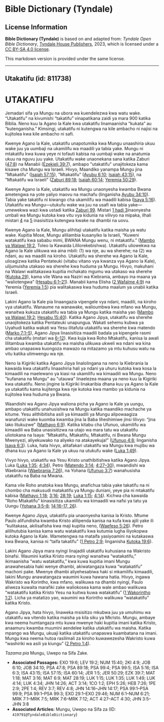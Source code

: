 # Bible Dictionary (Tyndale)

## License Information

**Bible Dictionary (Tyndale)** is based on and adapted from: _Tyndale Open Bible Dictionary_, [Tyndale House Publishers](https://tyndaleopenresources.com/), 2023, which is licensed under a [CC BY-SA 4.0 license](https://creativecommons.org/licenses/by-sa/4.0/legalcode.en).

This markdown version is provided under the same license.



--------------------------------

## Utakatifu (id: 811738)

UTAKATIFU
=========

Jemadari sifa ya Mungu na ubora wa kuendelezwa kwa watu wake. “Utakatifu” na kivumishi “takatifu” vinapatikana zaidi ya mara 900 katika Biblia. Neno kuu la Agano la Kale kwa utakatifu linamaanisha “kukata” au “kutenganisha.” Kimsingi, utakatifu ni kutengwa na kile ambacho ni najisi na kujitolea kwa kile ambacho ni safi.

Kwenye Agano la Kale, utakatifu unapotumika kwa Mungu unaashiria ukuu wake juu ya uumbaji na ukamilifu wa maadili ya tabia yake. Mungu ni mtakatifu kwa kuwa yeye ni tofauti kabisa na uumbaji wake na anatumia ukuu na nguvu juu yake. Utakatifu wake unaonekana sana katika Zaburi ([47:8](https://ref.ly/Ps47:8)) na Manabii ([Ezekieli 39:7](https://ref.ly/Ezek39:7)), ambapo "utakatifu" unajitokeza kama kisawe cha Mungu wa Israeli. Hivyo, Maandiko yanampa Mungu jina "Mtakatifu" ([Isaiah 57:15](https://ref.ly/Isa57:15)), "Mtakatifu" ([Ayubu 6:10](https://ref.ly/Job6:10); [Isaiah 43:15](https://ref.ly/Isa43:15)), na "Mtakatifu wa Israeli" ([Zaburi 89:18](https://ref.ly/Ps89:18); [Isaiah 60:14](https://ref.ly/Isa60:14); [Yeremia 50:29](https://ref.ly/Jer50:29)).

Kwenye Agano la Kale, utakatifu wa Mungu unaonyesha kwamba Bwana ametengwa na yote yaliyo maovu na machafu (linganisha [Ayubu 34:10](https://ref.ly/Job34:10)). Tabia yake takatifu ni kiwango cha ukamilifu wa maadili kabisa ([Isaya 5:16](https://ref.ly/Isa5:16)). Utakatifu wa Mungu—utukufu wake wa juu na usafi wa tabia yake—umewekwa wazi kwa ustadi katika [Zaburi 99](https://ref.ly/Ps99:1-Ps99:9). Mistari [1 hadi 3](https://ref.ly/Ps99:1-Ps99:3)inaonyesha umbali wa Mungu kutoka kwa vitu vya kidunia na vilivyo na mipaka, ilhali mistari [4](https://ref.ly/Ps99:4) na [5](https://ref.ly/Ps99:5) inasisitiza kutengwa kwake na dhambi na uovu.

Kwenye Agano la Kale, Mungu alihitaji utakatifu katika maisha ya watu wake. Kupitia Mose, Mungu aliliambia kusanyiko la Israeli, “Kuweni watakatifu kwa sababu mimi, BWANA Mungu wenu, ni mtakatifu.” ([Mambo ya Walawi 19:2](https://ref.ly/Lev19:2), Toleo la Kawaida Lililorekebishwa). Utakatifu uliowekwa na Agano la Kale ulikuwa wa aina mbili: (1\) wa nje, au wa sherehe; na (2\) wa ndani, au wa maadili na kiroho. Utakatifu wa sherehe wa Agano la Kale, ulioagizwa katika Pentateuki (vitabu vitano vya kwanza vya Agano la Kale), ulijumuisha utakaso wa sherehe kwa huduma ya Mungu. Hivyo, makuhani na Walawi walitakaswa kupitia mchakato mgumu wa utakaso wa sherehe ([Kutoka 29](https://ref.ly/Exod29:1-Exod29:46)), kama vile Wana wa Naziri wa Kiebrania, ambayo ina maana ya “waliotengwa” ([Hesabu 6:1–21](https://ref.ly/Num6:1-Num6:21)). Manabii kama Elisha ([2 Wafalme 4:9](https://ref.ly/2Kgs4:9)) na Yeremia ([Yeremia 1:5](https://ref.ly/Jer1:5)) pia walitakaswa kwa huduma maalum ya unabii katika Israeli.

Lakini Agano la Kale pia linaangazia vipengele vya ndani, maadili, na kiroho vya utakatifu. Wanaume na wanawake, walioumbwa kwa mfano wa Mungu, wanaitwa kukuza utakatifu wa tabia ya Mungu katika maisha yao ([Mambo ya Walawi 19:2](https://ref.ly/Lev19:2); [Hesabu 15:40](https://ref.ly/Num15:40)). Katika Agano Jipya, utakatifu wa sherehe unaojitokeza katika Pentateuki unapungua. Wakati sehemu kubwa ya Uyahudi katika wakati wa Yesu ilitafuta utakatifu wa sherehe kwa matendo ([Marko 7:1–5](https://ref.ly/Mark7:1-Mark7:5)), Agano Jipya linasisitiza maadili badala ya kipengele rasmi cha utakatifu (mstari wa [6–12](https://ref.ly/Mark7:6-Mark7:12)). Kwa kuja kwa Roho Mtakatifu, kanisa la awali lilitambua kwamba utakatifu wa maisha ulikuwa ukweli wa ndani wa kina ambao unapaswa kuongoza mawazo na mitazamo ya mtu kuhusu watu na vitu katika ulimwengu wa nje.

Neno la Kigiriki katika Agano Jipya linalolingana na neno la Kiebrania la kawaida kwa utakatifu linaashiria hali ya ndani ya uhuru kutoka kwa kosa la kimaadili na maelewano ya kiasi na ukamilifu wa kimaadili wa Mungu. Neno "kufanana na Mungu" au "utauwa" linaelezea maana ya neno kuu la Kigiriki kwa utakatifu. Neno jingine la Kigiriki linakaribia dhana kuu ya Agano la Kale ya utakatifu kama kujitenga kwa nje kutoka kwa mambo ya kidunia na kujitolea kwa huduma ya Bwana.

Waandishi wa Agano Jipya waliona picha ya Agano la Kale ya uungu, ambapo utakatifu unahusishwa na Mungu katika maandiko machache ya kitume. Yesu alithibitisha asili ya kimaadili ya Mungu alipowaagiza wanafunzi wake kuomba kwamba jina la Baba liheshimiwe jinsi lilivyo: “jina lako litukuzwe” ([Mathayo 6:9](https://ref.ly/Matt6:9)). Katika kitabu cha Ufunuo, ukamilifu wa kimaadili wa Baba unasisitizwa na utajo wa mara tatu wa utakatifu uliotokana na Isaya: “Mtakatifu, Mtakatifu, Mtakatifu, ni Bwana Mungu Mwenyezi, aliyekuwako na aliyeko na atakayekuja!” ([Ufunuo 4:8](https://ref.ly/Rev4:8); linganisha [Isaya 6:3](https://ref.ly/Isa6:3)). Luka, hata hivyo, alitafakari utakatifu wa Mungu kwa mujibu wa dhana kuu ya Agano la Kale ya ukuu na utukufu wake ([Luka 1:49](https://ref.ly/Luke1:49)).

Vivyo hivyo, utakatifu wa Yesu Kristo unathibitishwa katika Agano Jipya. Luka ([Luka 1:35](https://ref.ly/Luke1:35); [4:34](https://ref.ly/Luke4:34)), Petro ([Matendo 3:14](https://ref.ly/Acts3:14); [4:27–30](https://ref.ly/Acts4:27-Acts4:30)), mwandishi wa Waebrania ([Waebrania 7:26](https://ref.ly/Heb7:26)), na Yohana ([Ufunuo 3:7](https://ref.ly/Rev3:7)) wanahusisha utakatifu na Baba na Mwana.

Kama vile Roho anatoka kwa Mungu, anafichua tabia yake takatifu na ni chombo cha makusudi matakatifu ya Mungu duniani, yeye pia ni mtakatifu kabisa ([Mathayo 1:18](https://ref.ly/Matt1:18); [3:16](https://ref.ly/Matt3:16); [28:19](https://ref.ly/Matt28:19); [Luka 1:15](https://ref.ly/Luke1:15); [4:14](https://ref.ly/Luke4:14)). Kichwa cha kawaida "Roho Mtakatifu" kinasisitiza ukamilifu wa kimaadili wa nafsi ya tatu ya Uungu ([Yohana 3:5–8](https://ref.ly/John3:5-John3:8); [14:16–17, 26](https://ref.ly/John14:16-John14:17,John14:26)).

Kwenye Agano Jipya, utakatifu pia unaonyesha kanisa la Kristo. Mtume Paulo alifundisha kwamba Kristo alilipenda kanisa na kufa kwa ajili yake ili “kulitakasa, akilisafisha kwa maji kupitia neno, ([Waefeso 5:26](https://ref.ly/Eph5:26)). Petro alilihutubia kanisa kama watu watakatifu kwa kutumia lugha iliyokopwa kutoka Agano la Kale. Wametengwa na mataifa yasiyoamini na kutakaswa kwa Bwana, kanisa ni “taifa takatifu” ([1 Petro 2:9](https://ref.ly/1Pet2:9); linganisha [Kutoka 19:6](https://ref.ly/Exod19:6)).

Lakini Agano Jipya mara nyingi linajadili utakatifu kuhusiana na Wakristo binafsi. Waumini katika Kristo mara nyingi wanaitwa “watakatifu,” ikimaanisha “watu watakatifu,” kwa kuwa kupitia imani Mungu anawahesabia haki wenye dhambi, akiwatangaza kuwa “watakatifu” machoni pake. Mwenye dhambi aliyehesabiwa haki si mkamilifu kimaadili, lakini Mungu anawatangaza waumini kuwa hawana hatia. Hivyo, ingawa Wakristo wa Korintho, kwa mfano, walikuwa na dhambi nyingi, Paulo aliweza kuwaita marafiki zake waliokosea kama wale ambao walikuwa “watakatifu katika Kristo Yesu na kuitwa kuwa watakatifu” ([1 Wakorintho 1:2](https://ref.ly/1Cor1:2)). Licha ya matatizo yao, waumini wa Korintho walikuwa “watakatifu” katika Kristo.

Agano Jipya, hata hivyo, linaweka msisitizo mkubwa juu ya umuhimu wa utakatifu wa vitendo katika maisha ya kila siku ya Mkristo. Mungu, ambaye kwa neema humtangaza mtu kuwa mwenye haki kupitia imani katika Kristo, anaamuru kwamba muumini aendelee katika utakatifu wa maisha. Katika mpango wa Mungu, ukuaji katika utakatifu unapaswa kuambatana na imani. Mungu kwa neema hutoa rasilimali za kiroho kuwawezesha Wakristo kuwa “washiriki wa asili ya kiungu” ([2 Petro 1:4](https://ref.ly/2Pet1:4)).

*Tazama pia* Mungu, Uwepo na Sifa Zake.

* **Associated Passages:** EXO 19:6; LEV 19:2; NUM 15:40; 2KI 4:9; JOB 6:10; JOB 34:10; PSA 47:8; PSA 89:18; PSA 99:4; PSA 99:5; ISA 5:16; ISA 6:3; ISA 43:15; ISA 57:15; ISA 60:14; JER 1:5; JER 50:29; EZK 39:7; MAT 1:18; MAT 3:16; MAT 6:9; MAT 28:19; LUK 1:15; LUK 1:35; LUK 1:49; LUK 4:14; LUK 4:34; JHN 14:26; ACT 3:14; 1CO 1:2; EPH 5:26; HEB 7:26; 1PE 2:9; 2PE 1:4; REV 3:7; REV 4:8; JHN 14:16–JHN 14:17; PSA 99:1–PSA 99:9; PSA 99:1–PSA 99:3; EXO 29:1–EXO 29:46; NUM 6:1–NUM 6:21; MRK 7:1–MRK 7:5; MRK 7:6–MRK 7:12; ACT 4:27–ACT 4:30; JHN 3:5–JHN 3:8
* **Associated Articles:** Mungu, Uwepo na Sifa za (ID: `419791@TyndaleBibleDictionary`)

